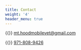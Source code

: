 ```yaml
---
title: Contact
weight: '4'
header_menu: true
---
```


{{<icon class="fa fa-envelope">}} [mt.hoodmobilevet@gmail.com](mailto:mt.hoodmobilevet@gmail.com)

{{<icon class="fa fa-phone">}} [971-808-9426](tel:971-808-9426)
